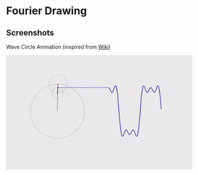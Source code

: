 # Fourier Drawing

## Screenshots
Wave Circle Animation (inspired from [Wiki](https://upload.wikimedia.org/wikipedia/commons/b/bd/Fourier_series_square_wave_circles_animation.svg))

![](https://github.com/mslalith/fourier-drawing/blob/main/images/wave_circle_animation.gif)